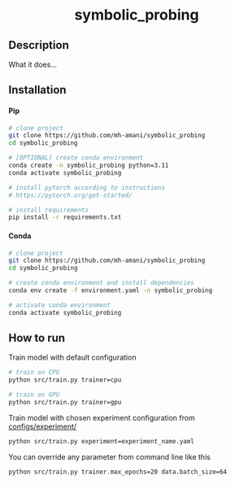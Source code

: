 <div align="center">

# symbolic_probing
<!-- 
[![Paper](http://img.shields.io/badge/paper-arxiv.1001.2234-B31B1B.svg)](https://www.nature.com/articles/nature14539)
[![Conference](http://img.shields.io/badge/AnyConference-year-4b44ce.svg)](https://papers.nips.cc/paper/2020) -->

</div>

## Description

What it does...

## Installation

#### Pip

```bash
# clone project
git clone https://github.com/mh-amani/symbolic_probing
cd symbolic_probing

# [OPTIONAL] create conda environment
conda create -n symbolic_probing python=3.11
conda activate symbolic_probing

# install pytorch according to instructions
# https://pytorch.org/get-started/

# install requirements
pip install -r requirements.txt
```

#### Conda

```bash
# clone project
git clone https://github.com/mh-amani/symbolic_probing
cd symbolic_probing

# create conda environment and install dependencies
conda env create -f environment.yaml -n symbolic_probing

# activate conda environment
conda activate symbolic_probing
```

## How to run

Train model with default configuration

```bash
# train on CPU
python src/train.py trainer=cpu

# train on GPU
python src/train.py trainer=gpu
```

Train model with chosen experiment configuration from [configs/experiment/](configs/experiment/)

```bash
python src/train.py experiment=experiment_name.yaml
```

You can override any parameter from command line like this

```bash
python src/train.py trainer.max_epochs=20 data.batch_size=64
```
